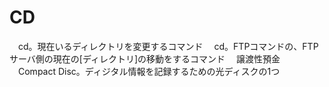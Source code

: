 # CD
　cd。現在いるディレクトリを変更するコマンド
　cd。FTPコマンドの、FTPサーバ側の現在の[ディレクトリ]の移動をするコマンド
　譲渡性預金
　Compact Disc。ディジタル情報を記録するための光ディスクの1つ
